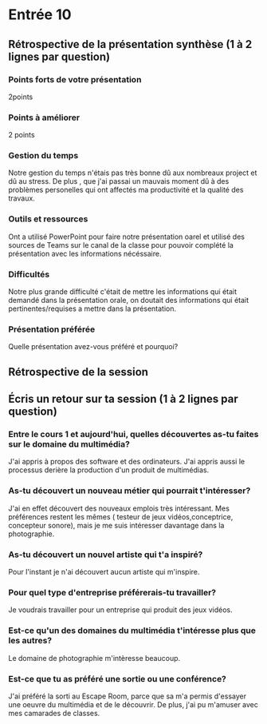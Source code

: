 # Entrée 10
## Rétrospective de la présentation synthèse (1 à 2 lignes par question)

### Points forts de votre présentation 
2points

### Points à améliorer
2 points

### Gestion du temps
Notre gestion du temps n'étais pas très bonne dû aux nombreaux project et dû au stress. De plus , que j'ai passai un mauvais moment dû à des problèmes personelles qui ont affectés ma productivité et la qualité des travaux.

### Outils et ressources
Ont a utilisé PowerPoint pour faire notre présentation oarel et utilisé des sources de Teams sur le canal de la classe pour pouvoir complété la présentation avec les informations nécéssaire.

### Difficultés
Notre plus grande difficulté c'était de mettre les informations qui était demandé dans la présentation orale, on doutait des informations qui était pertinentes/requises a mettre dans la présentation.

### Présentation préférée
Quelle présentation avez-vous préféré et pourquoi?

## Rétrospective de la session
## Écris un retour sur ta session (1 à 2 lignes par question)

### Entre le cours 1 et aujourd'hui, quelles découvertes as-tu faites sur le domaine du multimédia? 
J'ai appris à propos des software et des ordinateurs. J'ai appris aussi le processus derière la production d'un produit de multimédias.
### As-tu découvert un nouveau métier qui pourrait t'intéresser? 
J'ai en effet découvert des nouveaux emplois très intéressant. Mes préférences restent les mêmes ( testeur de jeux vidéos,conceptrice, concepteur sonore), mais je me suis intéresser davantage dans la photographie.
### As-tu découvert un nouvel artiste qui t'a inspiré? 
Pour l'instant je n'ai découvert aucun artiste qui m'inspire.
### Pour quel type d'entreprise préférerais-tu travailler? 
 Je voudrais travailler pour un entreprise qui produit des jeux vidéos.
### Est-ce qu'un des domaines du multimédia t'intéresse plus que les autres? 
 Le domaine de photographie m'intèresse beaucoup.
### Est-ce que tu as préféré une sortie ou une conférence?
J'ai préféré la sorti au Escape Room, parce que sa m'a permis d'essayer une oeuvre du multimédia et de le découvrir. De plus, j'ai pu m'amuser avec mes camarades de classes.
